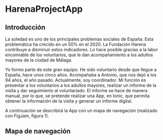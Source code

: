 # HarenaProjectApp

## Introducción

La soledad es uno de los principales problemas sociales de España. Esta problemática ha crecido en un 50% en el 2020. La Fundación Harena contribuye a disminuir estos indicadores. Lo hace posible gracias a la labor encomiable de los voluntarios, que le dan acompañamiento a los adultos mayores de la ciudad de Málaga.

Yo formo parte de este gran equipo. He sido voluntario desde que llegue a España, hace unos cinco años. Acompañaba a Antonio, que nos dejó a los 94 años, el año pasado. Actualmente, soy coordinador. Mi función es presentar a los voluntarios a los adultos mayores, realizar un informe de la visita y dar seguimiento al voluntariado. El informe se hace de manera manual, por lo que, se pretende realizar una App, en Ionic, que permita obtener la información de la visita y generar un informe digital. 

A continuación se describirá la App con un mapa de navegación (realizado con FigJam, figura 1).

## Mapa de navegación
